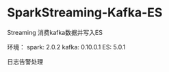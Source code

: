# SparkStreaming-Kafka-ES
Streaming 消费kafka数据并写入ES

环境：
	spark: 2.0.2
	kafka: 0.10.0.1
	ES: 5.0.1
	
日志告警处理